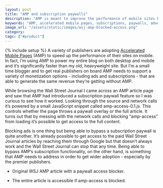 ```yaml
---
layout: post
title: "AMP and subscription paywalls"
description: "AMP is meant to improve the performance of mobile sites but there's a big hole that allows one to bypass paywalls."
keywords: "AMP, accelerated mobile pages, subscriptions, paywalls, advertising, wall street journal"
image_url: "/assets/static/images/wsj-amp-blocked-access.png"
category:
tags: ["#product"]
---
```

{% include setup %}
A variety of publishers are adopting [Accelerated Mobile Pages](https://www.ampproject.org/) (AMP) to speed up the performance of their sites on mobile. In fact, I’m using AMP to power my entire blog on both desktop and mobile and it’s significantly faster than my old, heavyweight site. But I’m a small time blogger and to get real publishers on board AMP needs to support a variety of monetization options - including ads and subscriptions -  that are able to generate the same revenue they’re getting without AMP.

While browsing the Wall Street Journal I came across an AMP article page and saw that AMP had introduced a subscription paywall feature so I was curious to see how it worked. Looking through the source and network calls it’s powered by a small JavaScript snippet called amp-access-0.1.js. This controls whether the page throws a paywall overlay or the full article. It turns out that by messing with the network calls and blocking “amp-access” from loading it’s possible to get access to the full content.

Blocking ads is one thing but being able to bypass a subscription paywall is quite another. It’s already possible to get access to the paid Wall Street Journal articles by reaching them through Google but that doesn’t always work and the Wall Street Journal can stop that any time. Being able to bypass AMP’s subscription functionality, on the other hand, is something that AMP needs to address in order to get wider adoption - especially by the premier publishers.

<ul class="thumbnails">
    <li class="span8">
        <div class="thumbnail">
            <amp-img src="{{ IMG_PATH }}wsj-amp-orig.png" width="622" height="853" alt="WSJ AMP with paywall" layout="responsive" />
            <p class="caption">Original WSJ AMP article with a paywall access blocker.</p>
        </div>
    </li>
    <li class="span8">
        <div class="thumbnail">
            <amp-img src="{{ IMG_PATH }}wsj-amp-blocked-access.png" width="1348" height="927" alt="WSJ AMP blocking amp-access" layout="responsive" />
            <p class="caption">The entire article is accessible if amp-access is blocked.</p>
        </div>
    </li>
</ul>
